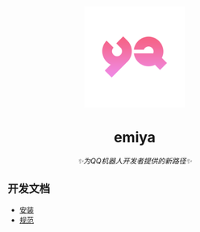 
<p align='center'>
<img src='YA.png' width='200' alt='logo' aling='middle'/>
</p>


<div align="center">

# emiya
_✨为QQ机器人开发者提供的新路径✨_

</div>


## 开发文档


- [安装](./docs/启动文档.md)
- [规范](./docs/规范.md)
